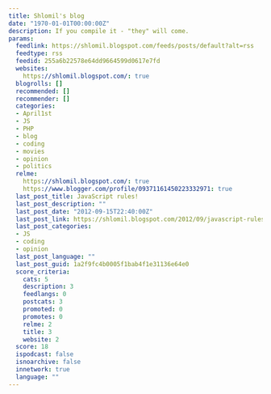 ```yaml
---
title: Shlomil's blog
date: "1970-01-01T00:00:00Z"
description: If you compile it - "they" will come.
params:
  feedlink: https://shlomil.blogspot.com/feeds/posts/default?alt=rss
  feedtype: rss
  feedid: 255a6b22578e64dd9664599d0617e7fd
  websites:
    https://shlomil.blogspot.com/: true
  blogrolls: []
  recommended: []
  recommender: []
  categories:
  - April1st
  - JS
  - PHP
  - blog
  - coding
  - movies
  - opinion
  - politics
  relme:
    https://shlomil.blogspot.com/: true
    https://www.blogger.com/profile/09371161450223332971: true
  last_post_title: JavaScript rules!
  last_post_description: ""
  last_post_date: "2012-09-15T22:40:00Z"
  last_post_link: https://shlomil.blogspot.com/2012/09/javascript-rules.html
  last_post_categories:
  - JS
  - coding
  - opinion
  last_post_language: ""
  last_post_guid: 1a2f9fc4b0005f1bab4f1e31136e64e0
  score_criteria:
    cats: 5
    description: 3
    feedlangs: 0
    postcats: 3
    promoted: 0
    promotes: 0
    relme: 2
    title: 3
    website: 2
  score: 18
  ispodcast: false
  isnoarchive: false
  innetwork: true
  language: ""
---
```

